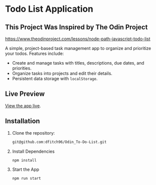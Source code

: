 # Todo List Application

## This Project Was Inspired by The Odin Project
https://www.theodinproject.com/lessons/node-path-javascript-todo-list

A simple, project-based task management app to organize and prioritize your todos. Features include:

- Create and manage tasks with titles, descriptions, due dates, and priorities.  
- Organize tasks into projects and edit their details.  
- Persistent data storage with `localStorage`.

## Live Preview

[View the app live](https://dfitch96.github.io/Odin_To-Do-List/).

## Installation

1. Clone the repository:  
   ```bash
   git@github.com:dfitch96/Odin_To-Do-List.git
2. Install Dependencies
   ```bash
   npm install
3. Start the App
   ```bash
   npm run start



